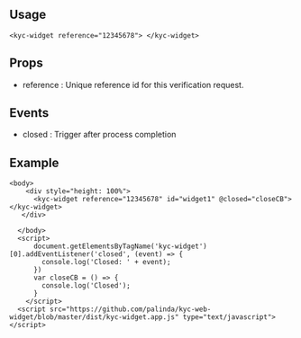 ## Usage

```
<kyc-widget reference="12345678"> </kyc-widget>
```

## Props

- reference : Unique reference id for this verification request.

## Events

- closed : Trigger after process completion

## Example

```
<body>
    <div style="height: 100%">
      <kyc-widget reference="12345678" id="widget1" @closed="closeCB"> </kyc-widget>
   </div>
   
  </body>
  <script>
      document.getElementsByTagName('kyc-widget')[0].addEventListener('closed', (event) => {
        console.log('Closed: ' + event);
      })
      var closeCB = () => {
        console.log('Closed');
      }
    </script>
  <script src="https://github.com/palinda/kyc-web-widget/blob/master/dist/kyc-widget.app.js" type="text/javascript"></script>
```
